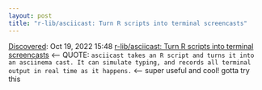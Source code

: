 ```yaml
---
layout: post
title: "r-lib/asciicast: Turn R scripts into terminal screencasts"
---
```

[Discovered](http://rolandtanglao.com/2020/07/29/p1-blogthis-checkvist-list-links-to-blog/): Oct 19, 2022 15:48  [r-lib/asciicast: Turn R scripts into terminal screencasts](https://github.com/r-lib/asciicast) <-- QUOTE: `asciicast takes an R script and turns it into an asciinema cast. It can simulate typing, and records all terminal output in real time as it happens.`  <-- super useful and cool! gotta try this
